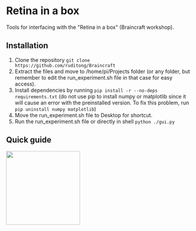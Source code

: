 # Retina in a box
Tools for interfacing with the "Retina in a box" (Braincraft workshop).

## Installation
1. Clone the repository `git clone https://github.com/ruditong/Braincraft`
2. Extract the files and move to /home/pi/Projects folder (or any folder, but remember to edit the run_experiment.sh file in that case for easy access).
3. Install dependencies by running `pip install -r --no-deps requirements.txt` (do not use pip to install numpy or matplotlib since it will cause an error with the preinstalled version. To fix this problem, run `pip uninstall numpy matplotlib`)
4. Move the run_experiment.sh file to Desktop for shortcut.
5. Run the run_experiment.sh file or directly in shell `python ./gui.py`

## Quick guide
<a href="http://www.trenholmlab.com/">
<img src="[/images/QR_trenholmlab.png](https://raw.githubusercontent.com/ruditong/Braincraft/main/Outreach_Handout.png)" width="200" alt=""></img>
</a>
